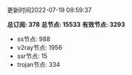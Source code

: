 更新时间2022-07-19 08:59:37

**总订阅: 378**
**总节点: 15533**
**有效节点: 3293**
- ss节点: 988
- v2ray节点: 1956
- ssr节点: 15
- trojan节点: 334

